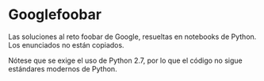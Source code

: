 # Googlefoobar

Las soluciones al reto foobar de Google, resueltas en notebooks de Python. Los enunciados no están copiados.

Nótese que se exige el uso de Python 2.7, por lo que el código no sigue estándares modernos de Python.
